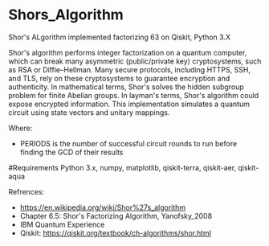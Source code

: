 # Shors_Algorithm
Shor's ALgorithm implemented factorizing 63 on Qiskit, Python 3.X

Shor's algorithm performs integer factorization on a quantum computer, which can break many asymmetric (public/private key) cryptosystems, such as RSA or Diffie–Hellman. Many secure protocols, including HTTPS, SSH, and TLS, rely on these cryptosystems to guarantee encryption and authenticity. In mathematical terms, Shor's solves the hidden subgroup problem for finite Abelian groups. In layman's terms, Shor's algorithm could expose encrypted information. This implementation simulates a quantum circuit using state vectors and unitary mappings.

Where:
- PERIODS is the number of successful circuit rounds to run before finding the GCD of their results

#Requirements
Python 3.x, numpy, matplotlib, qiskit-terra, qiskit-aer, qiskit-aqua


Refrences: 
  - https://en.wikipedia.org/wiki/Shor%27s_algorithm
  - Chapter 6.5: Shor's Factorizing Algorithm, Yanofsky_2008
  - IBM Quantum Experience
  - Qiskit: https://qiskit.org/textbook/ch-algorithms/shor.html
